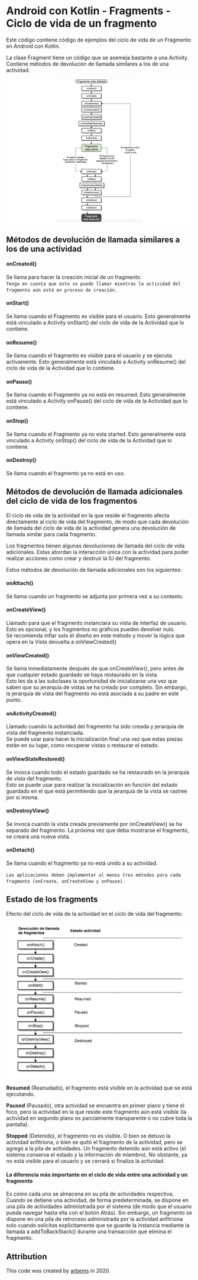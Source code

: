 # Android con Kotlin - Fragments - Ciclo de vida de un fragmento

Este código contiene código de ejemplos del ciclo de vida de un Fragmento en Android con Kotlin.

La clase Fragment tiene un código que se asemeja bastante a una Activity. Contiene métodos de devolución de llamada similares a los de una actividad.

![Lifecycle Fragments](https://raw.githubusercontent.com/arbems/Android-with-Kotlin-Activity/master/Fragmentos/0001.png)

## Métodos de devolución de llamada similares a los de una actividad

#### onCreated()
Se llama para hacer la creación inicial de un fragmento.<br/> 
`Tenga en cuenta que esto se puede llamar mientras la actividad del fragmento aún está en proceso de creación.`

#### onStart()
Se llama cuando el Fragmento es visible para el usuario. Esto generalmente está vinculado a Activity onStart() del ciclo de vida de la Actividad que lo contiene.<br/>

#### onResume()
Se llama cuando el fragmento es visible para el usuario y se ejecuta activamente. Esto generalmente está vinculado a Activity onResume() del ciclo de vida de la Actividad que lo contiene.

#### onPause()
Se llama cuando el Fragmento ya no está en resumed. Esto generalmente está vinculado a Activity onPause() del ciclo de vida de la Actividad que lo contiene.

#### onStop()
Se llama cuando el Fragmento ya no esta started. Esto generalmente está vinculado a Activity onStop() del ciclo de vida de la Actividad que lo contiene.

#### onDestroy()
Se llama cuando el fragmento ya no está en uso.<br/>


## Métodos de devolución de llamada adicionales del ciclo de vida de los fragmentos

El ciclo de vida de la actividad en la que reside el fragmento afecta directamente al ciclo de vida del fragmento, de modo que cada devolución de llamada del ciclo de vida de la actividad genera una devolución de llamada similar para cada fragmento.

Los fragmentos tienen algunas devoluciones de llamada del ciclo de vida adicionales. Estas abordan la interacción única con la actividad para poder realizar acciones como crear y destruir la IU del fragmento. 

Estos métodos de devolución de llamada adicionales son los siguientes:

#### onAttach()
Se llama cuando un fragmento se adjunta por primera vez a su contexto.<br/> 

#### onCreateView()
Llamado para que el fragmento instanciara su vista de interfaz de usuario.<br/>
Esto es opcional, y los fragmentos no gráficos pueden devolver nulo.<br/>
Se recomienda inflar solo el diseño en este método y mover la lógica que opera en la Vista devuelta a onViewCreated()<br/>

#### onViewCreated()
Se llama inmediatamente después de que onCreateView(), pero antes de que cualquier estado guardado se haya restaurado en la vista.<br/> 
Esto les da a las subclases la oportunidad de inicializarse una vez que saben que su jerarquía de vistas se ha creado por completo. Sin embargo, la jerarquía de vista del fragmento no está asociada a su padre en este punto.

#### onActivityCreated()
Llamado cuando la actividad del fragmento ha sido creada y jerarquía de vista del fragmento instanciada.<br/>
Se puede usar para hacer la inicialización final una vez que estas piezas están en su lugar, como recuperar vistas o restaurar el estado.<br/>

#### onViewStateRestored()
Se invoca cuando todo el estado guardado se ha restaurado en la jerarquía de vista del fragmento.<br/>
Esto se puede usar para realizar la inicialización en función del estado guardado en el que está permitiendo que la jerarquía de la vista se rastree por sí misma.<br/>

#### onDestroyView()
Se invoca cuando la vista creada previamente por onCreateView() se ha separado del fragmento. La próxima vez que deba mostrarse el fragmento, se creará una nueva vista. <br/>

#### onDetach()
Se llama cuando el fragmento ya no está unido a su actividad.

`Las aplicaciones deben implementar al menos tres métodos para cada fragmento (onCreate, onCreateView y onPause).`
   
## Estado de los fragments

Efecto del ciclo de vida de la actividad en el ciclo de vida del fragmento:

![Lifecycle Fragments](https://raw.githubusercontent.com/arbems/Android-with-Kotlin-Activity/master/Fragmentos//0002.png)

**Resumed** (Reanudado), el fragmento está visible en la actividad que se está ejecutando.

**Paused** (Pausado), otra actividad se encuentra en primer plano y tiene el foco, pero la actividad en la que reside este fragmento aún está visible (la actividad en segundo plano es parcialmente transparente o no cubre toda la pantalla).

**Stopped** (Detenido), el fragmento no es visible. O bien se detuvo la actividad anfitriona, o bien se quitó el fragmento de la actividad, pero se agregó a la pila de actividades. Un fragmento detenido aún está activo (el sistema conserva el estado y la información de miembro). No obstante, ya no está visible para el usuario y se cerrará si finaliza la actividad.

#### La diferencia más importante en el ciclo de vida entre una actividad y un fragmento

Es cómo cada uno se almacena en su pila de actividades respectiva. Cuando se detiene una actividad, de forma predeterminada, se dispone en una pila de actividades administrada por el sistema (de modo que el usuario pueda navegar hasta ella con el botón Atrás). Sin embargo, un fragmento se dispone en una pila de retroceso administrada por la actividad anfitriona solo cuando solicitas explícitamente que se guarde la instancia mediante la llamada a addToBackStack() durante una transacción que elimina el fragmento.
   

## Attribution

This code was created by [arbems](https://github.com/arbems) in 2020.
